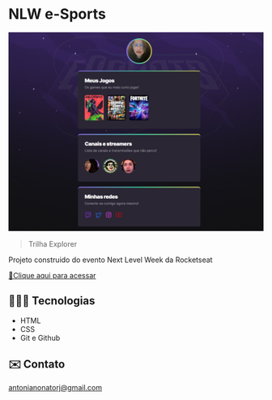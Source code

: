# NLW e-Sports

![preview](./.github/preview.png)


> Trilha Explorer


Projeto construido do evento Next Level Week da Rocketseat

[🔗Clique aqui para acessar](https://mariabnonato.github.io/nlw-09-esport-explore/)

##  👩🏼‍💻 Tecnologias

- HTML
- CSS
- Git e Github

## ✉️ Contato

antonianonatorj@gmail.com
